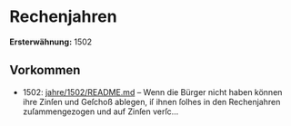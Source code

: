 # Rechenjahren

**Ersterwähnung:** 1502

## Vorkommen
- 1502: [jahre/1502/README.md](../jahre/1502/README.md) – Wenn die Bürger nicht haben können ihre Zinſen und
Geſchoß ablegen, iſ ihnen ſolhes in den Rechenjahren
zuſammengezogen und auf Zinſen verſc...
